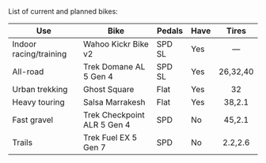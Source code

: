 List of current and planned bikes:

| Use                    | Bike                        | Pedals | Have |  Tires   |
| ---------------------- | --------------------------- | ------ | ---- | :------: |
| Indoor racing/training | Wahoo Kickr Bike v2         | SPD SL | Yes  |    —     |
| All-road               | Trek Domane AL 5 Gen 4      | SPD SL | Yes  | 26,32,40 |
| Urban trekking         | Ghost Square                | Flat   | Yes  |    32    |
| Heavy touring          | Salsa Marrakesh             | Flat   | Yes  |  38,2.1  |
| Fast gravel            | Trek Checkpoint ALR 5 Gen 4 | SPD    | No   |  45,2.1  |
| Trails                 | Trek Fuel EX 5 Gen 7        | SPD    | No   | 2.2,2.6  |

